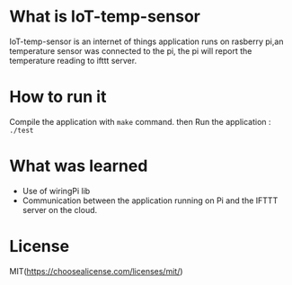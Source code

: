 # What is IoT-temp-sensor

IoT-temp-sensor is an internet of things application runs on rasberry pi,an temperature sensor was connected to the pi, the pi will report the temperature reading to ifttt server.

# How to run it

Compile the application with ```make``` command.
then Run the application :
```./test```

# What was learned
* Use of wiringPi lib
* Communication between the application running on Pi and the IFTTT server on the cloud.

# License

MIT(https://choosealicense.com/licenses/mit/)





